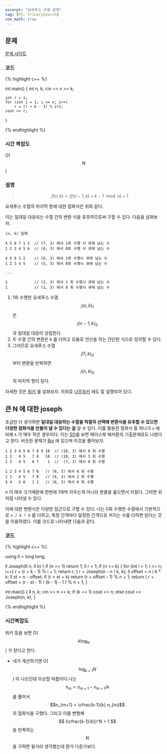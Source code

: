 ```yaml
---
excerpt: "요세푸스 수열 문제"
tag: [PS. TrinarySearch]
use_math: true
---
```


## 문제

[문제 사이트](https://www.acmicpc.net/problem/11025)

### 코드

{% highlight c++ %}

int main()
{
	int n, k;
	cin >> n >> k;

	int r = 1;
	for (int i = 1; i <= n; i++)
		r = (r + k - 1) % i+1;
	cout << r;
}

{% endhighlight %}

### 시간 복잡도

O($$\mathrm{N}$$)

### 설명

> $$f(n, k) = (f(n-1, k) + k - 1 \mod n) + 1 $$

요세푸스 수열의 마지막 항에 대한 점화식은 위와 같다.

이는 일대일 대응되는 수열 간의 변환 식을 유추하므로써 구할 수 있다. 다음을 살펴보자.

```
(n, k) 일때

4 5 6 7 1 2  // (7, 3) 에서 1회 수행 시 큐에 남는 수
1 2 3 4 5 6  // (6, 3) 에서 0회 수행 시 큐에 남는 수

4 5 6 1 2    // (6, 3) 에서 1회 수행시 큐에 남는 수
1 2 3 4 5    // (5, 3) 에서 0회 수행시 큐에 남는 수

...

1            // (2, 3) 에서 1 회 수행시 큐에 남는 수
1            // (1, 3) 에서 0 회 수행시 큐에 남는 수
```

1. 1회 수행한 요세푸스 수열 $$j(n, k)_1$$ 은 $$j(n-1, k)_0$$ 과 일대일 대응이 성립한다. 
2. 두 수열 간의 변환은 k 를 더하고 모듈로 연산을 하는 간단한 식으로 정의할 수 있다. 
3. 그러므로 요세푸스 수열 $$j(1, k)_0$$ 부터 변환을 반복하면 $$j(n, k)_0$$ 의 마지막 항이 된다.

자세한 것은 [위키](https://en.wikipedia.org/wiki/Josephus_problem) 를 살펴보자. 의외로 [나무위키](https://namu.wiki/w/%EC%9A%94%EC%84%B8%ED%91%B8%EC%8A%A4%20%EB%AC%B8%EC%A0%9C#s-3.2) 에도 잘 설명되어 있다.



## 큰 N 에 대한 joseph

조금만 더 생각하면 __일대일 대응하는 수열을 적절히 선택해 변환식을 유추할 수 있으면 다양한 점화식을 만들어 낼 수 있다는 걸__ 알 수 있다. 이를 활용한 점화식 중 하나가 ```n``` 에 비해 ```k``` 가 매우 작은 경우이다. 이는 [SO](https://stackoverflow.com/questions/4845260/josephus-for-large-n-facebook-hacker-cup)를 보면 페이스북 해커톤의 기출문제로도 나왔다고 한다. 비슷한 문제가 [Boj](https://www.acmicpc.net/problem/1179) 에 있으며 이것을 풀어보자.


```
1 2 3 4 5 6 7 8 9 10  // (10, 3) 에서 0 회 수행
1 2   4 5   7 8   10  // (10, 3) 에서 3 회 수행 
2 3   4 5   6 7    1  //  (7, 3) 에서 0 회 수행

1 2 3 4 5 6 7 8   // (8, 3) 에서 0 회 수행
1 2   4 5   7 8   // (8, 3) 에서 2 회 수행
3 4   5 6   1 2   // (6, 3) 에서 0 회 수행
```

n 이 매우 크기때문에 한번에 1개씩 지우는게 아니라 한줄을 훑으면서 지웠다. 그러면 위처럼 나타낼 수 있다. 

이에 대한 변환식은 다양한 접근으로 구할 수 있다. 나는 0회 수행한 수열에서 기본적으로 ```n / k * k``` 를 더하고, 특정 간격마다 일정한 간격으로 커지는 수를 더하면 된다는 것을 이용하였다. 이를 코드로 나타내면 다음과 같다. 

### 코드

{% highlight c++ %}

using ll = long long;

ll Joseph(ll n, ll k)
{
	if (n == 1) return 1;
	ll r = 1;
	if (n <= k) {
		for (int i = 1; i <= n; i++)
			r = (r + k - 1) % i + 1;
		return r;
	}
	r = Joseph(n - n / k, k);
	ll offset = n / k * k;
	ll st = n - offset;
	if (r < st + k) return (r + offset - 1) % n + 1;
	return ( r + offset + (r - st - 1) / (k - 1) - 1 ) % n + 1;
}

int main()
{
	ll n, k;
	cin >> n >> k;
	if (k == 1) cout << n;
	else cout << Joseph(n, k);
}

{% endhighlight %}


### 시간복잡도

위키 등을 보면 O($$k\log_{\mathrm{N}}$$) 가 된다고 한다.
+ 내가 계산하기엔 O($$ \log_{k+1}{N} $$) 이 나오던데 이상할 따름이다.나는 $$n_{m} = n_{m+1} - n_{m+1}/k$$ 를 풀어서 $$n_{m+1} = \cfrac{k-1}{k} n_{m}$$ 의 점화식을 구했다. 그리고 이를 변형해 $$ (\cfrac{k-1}{k})^N = 1 $$ 을 만족하는 $$N$$ 을 구하면 될거라 생각했는데 뭔가 다른가보다.

